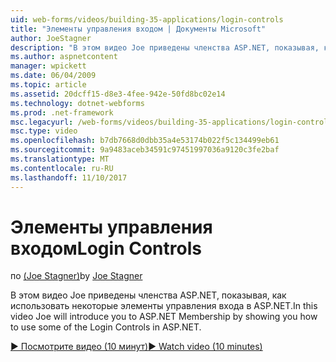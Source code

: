 ```yaml
---
uid: web-forms/videos/building-35-applications/login-controls
title: "Элементы управления входом | Документы Microsoft"
author: JoeStagner
description: "В этом видео Joe приведены членства ASP.NET, показывая, как использовать некоторые элементы управления входа в ASP.NET."
ms.author: aspnetcontent
manager: wpickett
ms.date: 06/04/2009
ms.topic: article
ms.assetid: 20dcff15-d8e3-4fee-942e-50fd8bc02e14
ms.technology: dotnet-webforms
ms.prod: .net-framework
msc.legacyurl: /web-forms/videos/building-35-applications/login-controls
msc.type: video
ms.openlocfilehash: b7db7668d0dbb35a4e53174b022f5c134499eb61
ms.sourcegitcommit: 9a9483aceb34591c97451997036a9120c3fe2baf
ms.translationtype: MT
ms.contentlocale: ru-RU
ms.lasthandoff: 11/10/2017
---
```

<a name="login-controls"></a><span data-ttu-id="37038-103">Элементы управления входом</span><span class="sxs-lookup"><span data-stu-id="37038-103">Login Controls</span></span>
====================
<span data-ttu-id="37038-104">по [(Joe Stagner)](https://github.com/JoeStagner)</span><span class="sxs-lookup"><span data-stu-id="37038-104">by [Joe Stagner](https://github.com/JoeStagner)</span></span>

<span data-ttu-id="37038-105">В этом видео Joe приведены членства ASP.NET, показывая, как использовать некоторые элементы управления входа в ASP.NET.</span><span class="sxs-lookup"><span data-stu-id="37038-105">In this video Joe will introduce you to ASP.NET Membership by showing you how to use some of the Login Controls in ASP.NET.</span></span>

[<span data-ttu-id="37038-106">&#9654; Посмотрите видео (10 минут)</span><span class="sxs-lookup"><span data-stu-id="37038-106">&#9654; Watch video (10 minutes)</span></span>](https://channel9.msdn.com/Blogs/ASP-NET-Site-Videos/login-controls)
